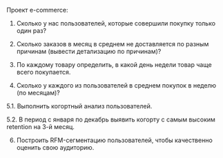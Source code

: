 Проект e-commerce:

1. Сколько у нас пользователей, которые совершили покупку только один раз?

2. Сколько заказов в месяц в среднем не доставляется по разным причинам (вывести детализацию по причинам)? 

3. По каждому товару определить, в какой день недели товар чаще всего покупается.

4. Сколько у каждого из пользователей в среднем покупок в неделю (по месяцам)? 

5.1. Выполнить когортный анализ пользователей.

5.2. В период с января по декабрь выявить когорту с самым высоким retention на 3-й месяц.

6. Построить RFM-сегментацию пользователей, чтобы качественно оценить свою аудиторию. 
